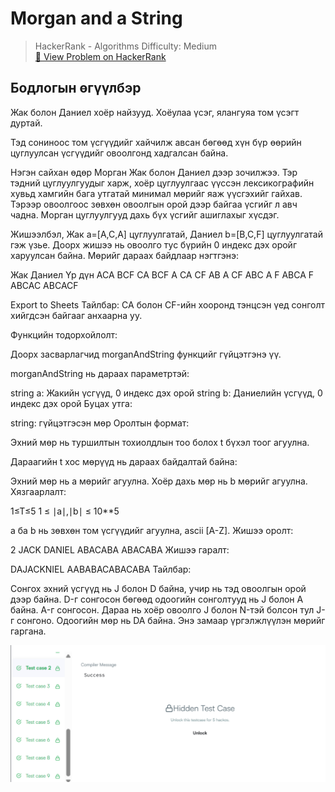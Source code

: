 #  Morgan and a String


> HackerRank - Algorithms
> Difficulty: Medium  
> [🔗 View Problem on HackerRank](https://www.hackerrank.com/challenges/morgan-and-a-string/problem)


## Бодлогын өгүүлбэр

Жак болон Даниел хоёр найзууд. Хоёулаа үсэг, ялангуяа том үсэгт дуртай.

Тэд сониноос том үсгүүдийг хайчилж авсан бөгөөд хүн бүр өөрийн цуглуулсан үсгүүдийг овоолгонд хадгалсан байна.

Нэгэн сайхан өдөр Морган Жак болон Даниел дээр зочилжээ. Тэр тэдний цуглуулгуудыг харж, хоёр цуглуулгаас үүссэн лексикографийн хувьд хамгийн бага утгатай минимал мөрийг яаж үүсгэхийг гайхав. Тэрээр овоолгоос зөвхөн овоолгын орой дээр байгаа үсгийг л авч чадна. Морган цуглуулгууд дахь бүх үсгийг ашиглахыг хүсдэг.

Жишээлбэл, Жак a=[A,C,A] цуглуулгатай, Даниел b=[B,C,F] цуглуулгатай гэж үзье. Доорх жишээ нь овоолго тус бүрийн 0 индекс дэх оройг харуулсан байна. Мөрийг дараах байдлаар нэгтгэнэ:

Жак Даниел Үр дүн ACA BCF CA BCF A CA CF AB A CF ABC A F ABCA F ABCAC ABCACF

Export to Sheets Тайлбар: CA болон CF-ийн хооронд тэнцсэн үед сонголт хийгдсэн байгааг анхаарна уу.

Функцийн тодорхойлолт:

Доорх засварлагчид morganAndString функцийг гүйцэтгэнэ үү.

morganAndString нь дараах параметртэй:

string a: Жакийн үсгүүд, 0 индекс дэх орой string b: Даниелийн үсгүүд, 0 индекс дэх орой Буцах утга:

string: гүйцэтгэсэн мөр Оролтын формат:

Эхний мөр нь туршилтын тохиолдлын тоо болох t бүхэл тоог агуулна.

Дараагийн t хос мөрүүд нь дараах байдалтай байна:

Эхний мөр нь a мөрийг агуулна. Хоёр дахь мөр нь b мөрийг агуулна. Хязгаарлалт:

1≤T≤5 1 ≤ ∣a∣,∣b∣ ≤ 10**5

a ба b нь зөвхөн том үсгүүдийг агуулна, ascii [A-Z]. Жишээ оролт:

2 JACK DANIEL ABACABA ABACABA Жишээ гаралт:

DAJACKNIEL AABABACABACABA Тайлбар:

Сонгох эхний үсгүүд нь J болон D байна, учир нь тэд овоолгын орой дээр байна. D-г сонгосон бөгөөд одоогийн сонголтууд нь J болон A байна. A-г сонгосон. Дараа нь хоёр овоолго J болон N-тэй болсон тул J-г сонгоно. Одоогийн мөр нь DA байна. Энэ замаар үргэлжлүүлэн мөрийг гаргана.

![alt text](image.png)